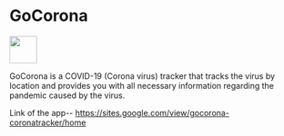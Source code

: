 # GoCorona
<img src="https://lh6.googleusercontent.com/QRmqJ-Lmh6JWHnTBvxXPn5WAbxcZjeQe1uz87V3nELFkTlb0DCjq34oydTRf1lMQM45IOlK841F0iXVdJl1Yr7DkJNsWclUkRm5U-Sym8T2xSj1xL3So=w1280" width="48">


GoCorona is a COVID-19 (Corona virus) tracker that tracks the virus by location and provides you with all necessary information regarding the pandemic caused by the virus.

Link of the app-- https://sites.google.com/view/gocorona-coronatracker/home


